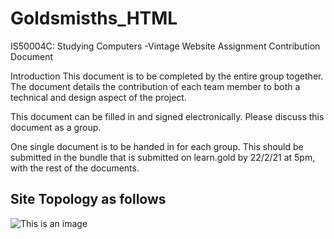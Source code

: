 # Goldsmisths_HTML
IS50004C: Studying Computers -Vintage Website Assignment
Contribution Document


Introduction
This document is to be completed by the entire group together. The document details the contribution of each team member to both a technical and design aspect of the project. 

This document can be filled in and signed electronically. Please discuss this document as a group.

One single document is to be handed in for each group. This should be submitted in the bundle that is submitted on learn.gold by 22/2/21 at 5pm, with the rest of the documents.

## Site Topology as follows
![This is an image](https://miro.medium.com/max/2000/1*tjoajjTY-bV5KdS3dPDAqw.png)